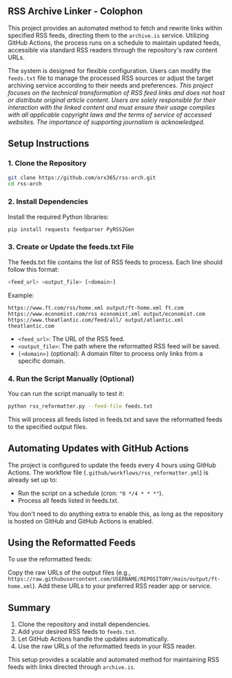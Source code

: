 ## RSS Archive Linker - Colophon

This project provides an automated method to fetch and rewrite links within specified RSS feeds, directing them to the `archive.is` service. Utilizing GitHub Actions, the process runs on a schedule to maintain updated feeds, accessible via standard RSS readers through the repository's raw content URLs.

The system is designed for flexible configuration. Users can modify the `feeds.txt` file to manage the processed RSS sources or adjust the target archiving service according to their needs and preferences. _This project focuses on the technical transformation of RSS feed links and does not host or distribute original article content. Users are solely responsible for their interaction with the linked content and must ensure their usage complies with all applicable copyright laws and the terms of service of accessed websites. The importance of supporting journalism is acknowledged._


## Setup Instructions

### 1. Clone the Repository

```bash
git clone https://github.com/orx365/rss-arch.git
cd rss-arch
```

### 2. Install Dependencies
Install the required Python libraries:

```bash
pip install requests feedparser PyRSS2Gen
```

### 3. Create or Update the feeds.txt File
The feeds.txt file contains the list of RSS feeds to process. Each line should follow this format:

```bash
<feed_url> <output_file> [<domain>]
```

Example:
```
https://www.ft.com/rss/home.xml output/ft-home.xml ft.com
https://www.economist.com/rss economist.xml output/economist.com
https://www.theatlantic.com/feed/all/ output/atlantic.xml theatlantic.com
```

- `<feed_url>`: The URL of the RSS feed.
- `<output_file>`: The path where the reformatted RSS feed will be saved.
- `[<domain>]` (optional): A domain filter to process only links from a specific domain.


### 4. Run the Script Manually (Optional)
You can run the script manually to test it:

```bash
python rss_reformatter.py --feed-file feeds.txt
```
This will process all feeds listed in feeds.txt and save the reformatted feeds to the specified output files.


## Automating Updates with GitHub Actions

The project is configured to update the feeds every 4 hours using GitHub Actions. The workflow file (`.github/workflows/rss_reformatter.yml`) is already set up to:

- Run the script on a schedule (cron: `"0 */4 * * *"`).
- Process all feeds listed in feeds.txt.

You don't need to do anything extra to enable this, as long as the repository is hosted on GitHub and GitHub Actions is enabled.


## Using the Reformatted Feeds

To use the reformatted feeds:

Copy the raw URLs of the output files (e.g., `https://raw.githubusercontent.com/USERNAME/REPOSITORY/main/output/ft-home.xml`).
Add these URLs to your preferred RSS reader app or service.


## Summary

1. Clone the repository and install dependencies.
2. Add your desired RSS feeds to `feeds.txt`.
3. Let GitHub Actions handle the updates automatically.
4. Use the raw URLs of the reformatted feeds in your RSS reader.

This setup provides a scalable and automated method for maintaining RSS feeds with links directed through `archive.is`.

